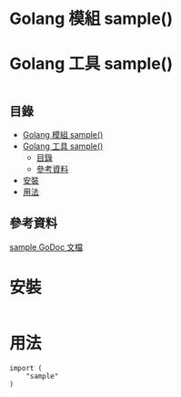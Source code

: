 # Golang 模組 sample()
# Golang 工具 sample()

```
```

## 目錄

- [Golang 模組 sample()](#golang-模組-sample)
- [Golang 工具 sample()](#golang-工具-sample)
  - [目錄](#目錄)
  - [參考資料](#參考資料)
- [安裝](#安裝)
- [用法](#用法)

## 參考資料

[sample GoDoc 文檔](https://pkg.go.dev/sample)

# 安裝

```bash
```

# 用法

```Golang
import (
    "sample"
)
```
